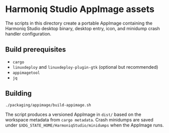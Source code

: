 # Harmoniq Studio AppImage assets

The scripts in this directory create a portable AppImage containing the
Harmoniq Studio desktop binary, desktop entry, icon, and minidump crash handler
configuration.

## Build prerequisites

- `cargo`
- `linuxdeploy` and `linuxdeploy-plugin-gtk` (optional but recommended)
- `appimagetool`
- `jq`

## Building

```bash
./packaging/appimage/build-appimage.sh
```

The script produces a versioned AppImage in `dist/` based on the workspace
metadata from `cargo metadata`. Crash minidumps are saved under
`$XDG_STATE_HOME/HarmoniqStudio/minidumps` when the AppImage runs.
